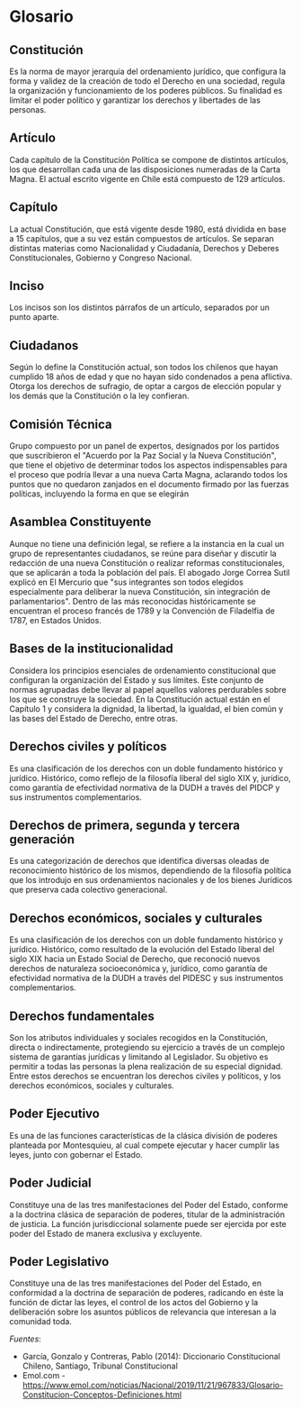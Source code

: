 # Glosario

## Constitución

Es la norma de mayor jerarquía del ordenamiento jurídico, que configura la forma y validez de la creación de todo el Derecho en una sociedad, regula la organización y funcionamiento de los poderes públicos. Su finalidad es limitar el poder político y garantizar los derechos y libertades de las personas.

## Artículo

Cada capítulo de la Constitución Política se compone de distintos artículos, los que desarrollan cada una de las disposiciones numeradas de la Carta Magna. El actual escrito vigente en Chile está compuesto de 129 artículos.

## Capítulo
La actual Constitución, que está vigente desde 1980, está dividida en base a 15 capítulos, que a su vez están compuestos de artículos. Se separan distintas materias como Nacionalidad y Ciudadanía, Derechos y Deberes Constitucionales, Gobierno y Congreso Nacional.

## Inciso

Los incisos son los distintos párrafos de un artículo, separados por un punto aparte.

## Ciudadanos

Según lo define la Constitución actual, son todos los chilenos que hayan cumplido 18 años de edad y que no hayan sido condenados a pena aflictiva. Otorga los derechos de sufragio, de optar a cargos de elección popular y los demás que la Constitución o la ley confieran.

## Comisión Técnica

Grupo compuesto por un panel de expertos, designados por los partidos que suscribieron el "Acuerdo por la Paz Social y la Nueva Constitución", que tiene el objetivo de determinar todos los aspectos indispensables para el proceso que podría llevar a una nueva Carta Magna, aclarando todos los puntos que no quedaron zanjados en el documento firmado por las fuerzas políticas, incluyendo la forma en que se elegirán

## Asamblea Constituyente

Aunque no tiene una definición legal, se refiere a la instancia en la cual un grupo de representantes ciudadanos, se reúne para diseñar y discutir la redacción de una nueva Constitución o realizar reformas constitucionales, que se aplicarán a toda la población del país. El abogado Jorge Correa Sutil explicó en El Mercurio que "sus integrantes son todos elegidos especialmente para deliberar la nueva Constitución, sin integración de parlamentarios". Dentro de las más reconocidas históricamente se encuentran el proceso francés de 1789 y la Convención de Filadelfia de 1787, en Estados Unidos.

## Bases de la institucionalidad

Considera los principios esenciales de ordenamiento constitucional que configuran la organización del Estado y sus límites. Este conjunto de normas agrupadas debe llevar al papel aquellos valores perdurables sobre los que se construye la sociedad. En la Constitución actual están en el Capítulo 1 y considera la dignidad, la libertad, la igualdad, el bien común y las bases del Estado de Derecho, entre otras.

## Derechos civiles y políticos

Es una clasificación de los derechos con un doble fundamento histórico y jurídico. Histórico, como reflejo de la filosofía liberal del siglo XIX y, jurídico, como garantía de efectividad normativa de la DUDH a través del PIDCP y sus instrumentos complementarios.

## Derechos de primera, segunda y tercera generación

Es una categorización de derechos que identifica diversas oleadas de reconocimiento histórico de los mismos, dependiendo de la filosofía política que los introdujo en sus ordenamientos nacionales y de los bienes Jurídicos que preserva cada colectivo generacional.

## Derechos económicos, sociales y culturales

Es una clasificación de los derechos con un doble fundamento histórico y jurídico. Histórico, como resultado de la evolución del Estado liberal del siglo XIX hacia un Estado Social de Derecho, que reconoció nuevos derechos de naturaleza socioeconómica y, jurídico, como garantía de efectividad normativa de la DUDH a través del PIDESC y sus instrumentos complementarios.

## Derechos fundamentales

Son los atributos individuales y sociales recogidos en la Constitución, directa o indirectamente, protegiendo su ejercicio a través de un complejo sistema de garantías jurídicas y limitando al Legislador. Su objetivo es permitir a todas las personas la plena realización de su especial dignidad. Entre estos derechos se encuentran los derechos civiles y políticos, y los derechos económicos, sociales y culturales.

## Poder Ejecutivo

Es una de las funciones características de la clásica división de poderes planteada por Montesquieu, al cual compete ejecutar y hacer cumplir las leyes, junto con gobernar el Estado.

## Poder Judicial

Constituye una de las tres manifestaciones del Poder del Estado, conforme a la doctrina clásica de separación de poderes, titular de la administración de justicia. La función jurisdiccional solamente puede ser ejercida por este poder del Estado de manera exclusiva y excluyente.

## Poder Legislativo

Constituye una de las tres manifestaciones del Poder del Estado, en conformidad a la doctrina de separación de poderes, radicando en éste la función de dictar las leyes, el control de los actos del Gobierno y la deliberación sobre los asuntos públicos de relevancia que interesan a la comunidad toda.

*Fuentes*:
- García, Gonzalo y Contreras, Pablo (2014): Diccionario Constitucional Chileno, Santiago, Tribunal Constitucional
- Emol.com - https://www.emol.com/noticias/Nacional/2019/11/21/967833/Glosario-Constitucion-Conceptos-Definiciones.html

